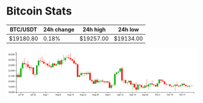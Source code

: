 # Bitcoin Stats

BTC/USDT|24h change|24h high|24h low|
|---|---|---|---|
|$19180.80|0.18%|$19257.00|$19134.00|

<img src="./chart.svg">
